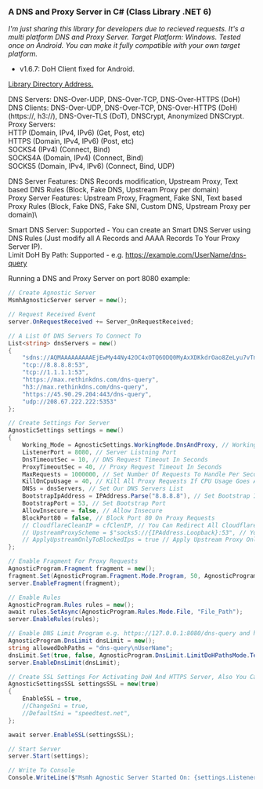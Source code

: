 ### A DNS and Proxy Server in C# (Class Library .NET 6)

_I'm just sharing this library for developers due to recieved requests.
It's a multi platform DNS and Proxy Server. Target Platform: Windows.
Tested once on Android. You can make it fully compatible with your own target platform._

* v1.6.7: DoH Client fixed for Android.

[Library Directory Address.](https://github.com/msasanmh/MsmhAgnosticServer/tree/main/MsmhToolsClass/MsmhToolsClass/MsmhAgnosticServer)

DNS Servers: DNS-Over-UDP, DNS-Over-TCP, DNS-Over-HTTPS (DoH)\
DNS Clients: DNS-Over-UDP, DNS-Over-TCP, DNS-Over-HTTPS (DoH)(https://, h3://), DNS-Over-TLS (DoT), DNSCrypt, Anonymized DNSCrypt.\
Proxy Servers:\
    HTTP (Domain, IPv4, IPv6) (Get, Post, etc)\
    HTTPS (Domain, IPv4, IPv6) (Post, etc)\
    SOCKS4 (IPv4) (Connect, Bind)\
    SOCKS4A (Domain, IPv4) (Connect, Bind)\
    SOCKS5 (Domain, IPv4, IPv6) (Connect, Bind, UDP)

DNS Server Features: DNS Records modification, Upstream Proxy, Text based DNS Rules (Block, Fake DNS, Upstream Proxy per domain)\
Proxy Server Features: Upstream Proxy, Fragment, Fake SNI, Text based Proxy Rules (Block, Fake DNS, Fake SNI, Custom DNS, Upstream Proxy per domain)\

Smart DNS Server: Supported - You can create an Smart DNS Server using DNS Rules (Just modify all A Records and AAAA Records To Your Proxy Server IP).\
Limit DoH By Path: Supported - e.g. https://example.com/UserName/dns-query </br>

Running a DNS and Proxy Server on port 8080 example:
```C#
// Create Agnostic Server
MsmhAgnosticServer server = new();

// Request Received Event
server.OnRequestReceived += Server_OnRequestReceived;

// A List Of DNS Servers To Connect To
List<string> dnsServers = new()
{
    "sdns://AQMAAAAAAAAAEjEwMy44Ny42OC4xOTQ6ODQ0MyAxXDKkdrOao8ZeLyu7vTnVrT0C7YlPNNf6trdMkje7QR8yLmRuc2NyeXB0LWNlcnQuZG5zLmJlYmFzaWQuY29t",
    "tcp://8.8.8.8:53",
    "tcp://1.1.1.1:53",
    "https://max.rethinkdns.com/dns-query",
    "h3://max.rethinkdns.com/dns-query",
    "https://45.90.29.204:443/dns-query",
    "udp://208.67.222.222:5353"
};

// Create Settings For Server
AgnosticSettings settings = new()
{
    Working_Mode = AgnosticSettings.WorkingMode.DnsAndProxy, // Working Mode - Only DNS Or DNS And Proxy
    ListenerPort = 8080, // Server Listning Port
    DnsTimeoutSec = 10, // DNS Request Timeout In Seconds
    ProxyTimeoutSec = 40, // Proxy Request Timeout In Seconds
    MaxRequests = 1000000, // Set Number Of Requests To Handle Per Second
    KillOnCpuUsage = 40, // Kill All Proxy Requests If CPU Usage Goes Above 40%
    DNSs = dnsServers, // Set Our DNS Servers List
    BootstrapIpAddress = IPAddress.Parse("8.8.8.8"), // Set Bootstrap IP Address
    BootstrapPort = 53, // Set Bootstrap Port
    AllowInsecure = false, // Allow Insecure
    BlockPort80 = false, // Block Port 80 On Proxy Requests
    // CloudflareCleanIP = cfClenIP, // You Can Redirect All Cloudflare IPs To A Clean IP (IPv4 Only)
    // UpstreamProxyScheme = $"socks5://{IPAddress.Loopback}:53", // You Can Set Your Upstream Proxy Here
    // ApplyUpstreamOnlyToBlockedIps = true // Apply Upstream Proxy Only To Blocked IPs
};

// Enable Fragment For Proxy Requests
AgnosticProgram.Fragment fragment = new();
fragment.Set(AgnosticProgram.Fragment.Mode.Program, 50, AgnosticProgram.Fragment.ChunkMode.SNI, 5, 2, 1);
server.EnableFragment(fragment);

// Enable Rules
AgnosticProgram.Rules rules = new();
await rules.SetAsync(AgnosticProgram.Rules.Mode.File, "File_Path");
server.EnableRules(rules);

// Enable DNS Limit Program e.g. https://127.0.0.1:8080/dns-query and https://127.0.0.1:8080/UserName/dns-query
AgnosticProgram.DnsLimit dnsLimit = new();
string allowedDohPaths = "dns-query\nUserName";
dnsLimit.Set(true, false, AgnosticProgram.DnsLimit.LimitDoHPathsMode.Text, allowedDohPaths);
server.EnableDnsLimit(dnsLimit);

// Create SSL Settings For Activating DoH And HTTPS Server, Also You Can Change SNI Here (Fake SNI)
AgnosticSettingsSSL settingsSSL = new(true)
{
    EnableSSL = true,
    //ChangeSni = true,
    //DefaultSni = "speedtest.net",
};

await server.EnableSSL(settingsSSL);

// Start Server
server.Start(settings);

// Write To Console
Console.WriteLine($"Msmh Agnostic Server Started On: {settings.ListenerIP}:{settings.ListenerPort}");
```

